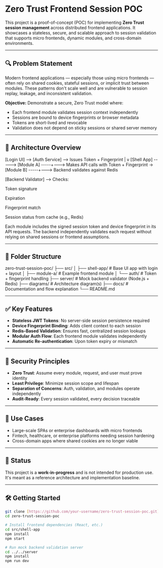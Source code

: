 # Zero Trust Frontend Session POC

This project is a proof-of-concept (POC) for implementing **Zero Trust session management** across distributed frontend applications. It showcases a stateless, secure, and scalable approach to session validation that supports micro frontends, dynamic modules, and cross-domain environments.

---

## 🔍 Problem Statement

Modern frontend applications — especially those using micro frontends — often rely on shared cookies, stateful sessions, or implicit trust between modules. These patterns don't scale well and are vulnerable to session replay, leakage, and inconsistent validation.

**Objective:** Demonstrate a secure, Zero Trust model where:
- Each frontend module validates session context independently
- Sessions are bound to device fingerprints or browser metadata
- Tokens are short-lived and revocable
- Validation does not depend on sticky sessions or shared server memory

---

## 🧱 Architecture Overview

[Login UI] --> [Auth Service] --> Issues Token + Fingerprint | v [Shell App] -----> [Module A] -----+---> Makes API calls with Token + Fingerprint \-> [Module B] -----+---> Backend validates against Redis

[Backend Validator] --> Checks:

Token signature

Expiration

Fingerprint match

Session status from cache (e.g., Redis)


Each module includes the signed session token and device fingerprint in its API requests. The backend independently validates each request without relying on shared sessions or frontend assumptions.

---

## 📁 Folder Structure

zero-trust-session-poc/
├── src/
│   ├── shell-app/           # Base UI app with login + layout
│   ├── module-a/            # Example frontend module
│   └── auth/                # Token + fingerprint handling
├── server/                  # Mock backend validator (Node.js + Redis)
├── diagrams/                # Architecture diagram(s)
├── docs/                    # Documentation and flow explanation
└── README.md



---

## ✅ Key Features

- **Stateless JWT Tokens**: No server-side session persistence required
- **Device Fingerprint Binding**: Adds client context to each session
- **Redis-Based Validation**: Ensures fast, centralized session lookups
- **Modular Auth Flow**: Each frontend module validates independently
- **Automatic Re-authentication**: Upon token expiry or mismatch

---

## 🔐 Security Principles

- **Zero Trust**: Assume every module, request, and user must prove identity
- **Least Privilege**: Minimize session scope and lifespan
- **Separation of Concerns**: Auth, validation, and modules operate independently
- **Audit-Ready**: Every session validated, every decision traceable

---

## 🧪 Use Cases

- Large-scale SPAs or enterprise dashboards with micro frontends
- Fintech, healthcare, or enterprise platforms needing session hardening
- Cross-domain apps where shared cookies are no longer viable

---

## 🚧 Status

This project is a **work-in-progress** and is not intended for production use. It's meant as a reference architecture and implementation baseline.

---

## 🛠️ Getting Started

```bash
git clone [https://github.com/your-username/zero-trust-session-poc.git](https://github.com/jacob-git/zero-trust-session-poc)
cd zero-trust-session-poc

# Install frontend dependencies (React, etc.)
cd src/shell-app
npm install
npm start

# Run mock backend validation server
cd ../../server
npm install
npm run dev
